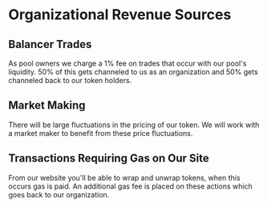 # Organizational Revenue Sources

## Balancer Trades

As pool owners we charge a 1% fee on trades that occur with our pool's liquidity. 50% of this gets channeled to us as an organization and 50% gets channeled back to our token holders.&#x20;

## Market Making

There will be large fluctuations in the pricing of our token. We will work with a market maker to benefit from these price fluctuations.&#x20;

## Transactions Requiring Gas on Our Site

From our website you'll be able to wrap and unwrap tokens, when this occurs gas is paid. An additional gas fee is placed on these actions which goes back to our organization.&#x20;
